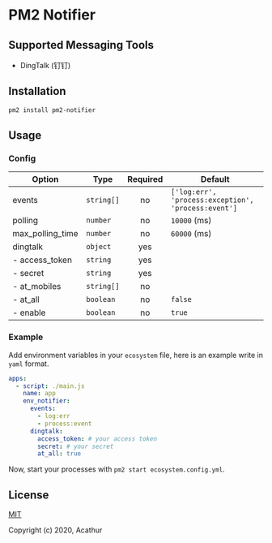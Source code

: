 # PM2 Notifier

## Supported Messaging Tools

- DingTalk (钉钉)

## Installation

```sh
pm2 install pm2-notifier
```

## Usage

### Config

| Option           | Type       | Required | Default                                             |
|------------------|------------|:--------:|-----------------------------------------------------|
| events           | `string[]` | no       | `['log:err', 'process:exception', 'process:event']` |
| polling          | `number`   | no       | `10000` (ms)                                        |
| max_polling_time | `number`   | no       | `60000` (ms)                                        |
| dingtalk         | `object`   | yes      |                                                     |
| - access_token   | `string`   | yes      |                                                     |
| - secret         | `string`   | yes      |                                                     |
| - at_mobiles     | `string[]` | no       |                                                     |
| - at_all         | `boolean`  | no       | `false`                                             |
| - enable         | `boolean`  | no       | `true`                                              |

### Example

Add environment variables in your `ecosystem` file, here is an example write in `yaml` format.

```yaml
apps:
  - script: ./main.js
    name: app
    env_notifier:
      events:
        - log:err
        - process:event
      dingtalk:
        access_token: # your access token
        secret: # your secret
        at_all: true
```

Now, start your processes with `pm2 start ecosystem.config.yml`.

## License

[MIT](https://github.com/denodep/dep/blob/master/LICENSE)

Copyright (c) 2020, Acathur
